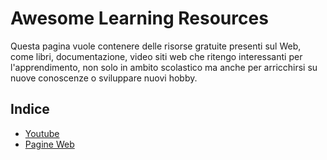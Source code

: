 # Awesome Learning Resources

Questa pagina vuole contenere delle risorse gratuite presenti sul Web, come libri, documentazione, video siti web che ritengo interessanti per l'apprendimento, non solo in ambito scolastico ma anche per arricchirsi su nuove conoscenze o sviluppare nuovi hobby.

## Indice

- [Youtube](/Youtube%20Channels/Channels.md)
- [Pagine Web]()